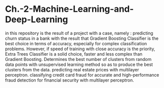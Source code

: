 # Ch.-2-Machine-Learning-and-Deep-Learning
in this repository is the result of a project with a case, namely :
predicting churn status in a bank with the result that Gradient Boosting Classifier is the best choice in terms of accuracy, especially for complex classification problems. However, if speed of training with close accuracy is the priority, Extra Trees Classifier is a solid choice, faster and less complex than Gradient Boosting.
Determines the best number of clusters from random data points with unsupervised learning method so as to produce the best clusters from the data.
predicting real estate prices with multilayer perceptron.
classifying credit card fraud for accurate and high-performance fraud detection for financial security with multilayer perceptron.
